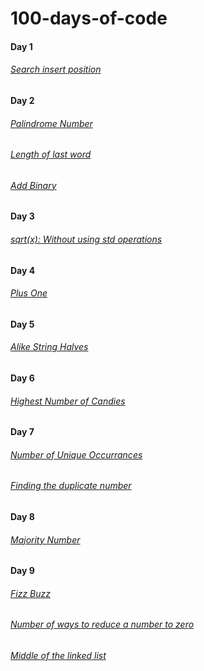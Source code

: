 # 100-days-of-code
#### Day 1 
###### [Search insert position](https://github.com/cupoglee/100-days-of-code/blob/main/Search-Insert-Position%20(Day%201))
#### Day 2 
###### [Palindrome Number](https://github.com/cupoglee/100-days-of-code/blob/main/Palindrome-Number%20(Day%202)) 
###### [Length of last word](https://github.com/cupoglee/100-days-of-code/blob/main/Length-of-the-last-word%20(Day%202))
###### [Add Binary](https://github.com/cupoglee/100-days-of-code/blob/main/Add-Binary%20(Day%202))
#### Day 3
###### [sqrt(x): Without using std operations](https://github.com/cupoglee/100-days-of-code/blob/main/sqrt(x)%20(Day%203))
#### Day 4
###### [Plus One](https://github.com/cupoglee/100-days-of-code/blob/main/Day-4/Plus%20One)
#### Day 5
###### [Alike String Halves](https://github.com/cupoglee/100-days-of-code/blob/main/Day%205/Alike-String-Halves)
#### Day 6
###### [Highest Number of Candies](https://github.com/cupoglee/100-days-of-code/blob/main/Day%206/highest-candies)
#### Day 7
###### [Number of Unique Occurrances](https://github.com/cupoglee/100-days-of-code/blob/main/Day%207/Unique-number-of-occurrances)
###### [Finding the duplicate number](https://github.com/cupoglee/100-days-of-code/blob/main/Day%207/FInding-the-duplicating-number)
#### Day 8
###### [Majority Number](https://github.com/cupoglee/100-days-of-code/blob/main/Day%208/Majority-number)
#### Day 9
###### [Fizz Buzz](https://github.com/cupoglee/100-days-of-code/blob/main/Day%209/Fizz-Buzz)
###### [Number of ways to reduce a number to zero](https://github.com/cupoglee/100-days-of-code/blob/main/Day%209/Number-of-ways-to-reduce-a-number-to-zero)
###### [Middle of the linked list](https://github.com/cupoglee/100-days-of-code/blob/main/Day%209/Middle-of-the-linked-list)
